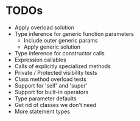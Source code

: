 # TODOs

* Apply overload solution
* Type inference for generic function parameters
  * Include outer generic params
  * Apply generic solution
* Type inference for constructor calls
* Expression callables
* Calls of explicitly specialized methods
* Private / Protected visibility tests
* Class method overload tests
* Support for 'self' and 'super'
* Support for built-in operators
* Type parameter defaults
* Get rid of classes we don't need
* More statement types
